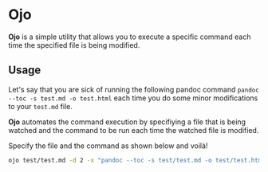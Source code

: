 # Ojo

**Ojo** is a simple utility that allows you to execute a specific command each time the specified file is being modified.

## Usage
Let's say that you are sick of running the following pandoc command `pandoc --toc -s test.md -o test.html` each time you do some minor modifications to your `test.md` file.

**Ojo** automates the command execution by specifiying a file that is being watched and the command to be run each time the watched file is modified.

Specify the file and the command as shown below and voilà!

```bash
ojo test/test.md -d 2 -x "pandoc --toc -s test/test.md -o test/test.html" 
```

